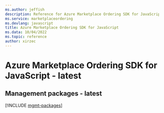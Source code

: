 ```yaml
---
ms.author: jeffish
description: Reference for Azure Marketplace Ordering SDK for JavaScript
ms.service: marketplaceordering
ms.devlang: javascript
title: Azure Marketplace Ordering SDK for JavaScript
ms.data: 10/04/2022
ms.topic: reference
author: xirzec
---
```

# Azure Marketplace Ordering SDK for JavaScript - latest

## Management packages - latest
[!INCLUDE [mgmt-packages](marketplace-ordering-mgmt-index.md)]